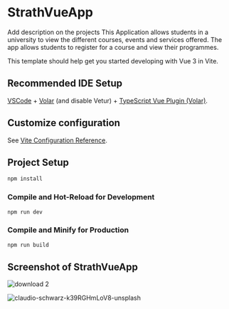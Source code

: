 # StrathVueApp

Add description on the projects
This Application allows students in a university to view the different courses, events and services offered. The app allows students to register for a course and view their programmes.

This template should help get you started developing with Vue 3 in Vite.

## Recommended IDE Setup

[VSCode](https://code.visualstudio.com/) + [Volar](https://marketplace.visualstudio.com/items?itemName=Vue.volar) (and disable Vetur) + [TypeScript Vue Plugin (Volar)](https://marketplace.visualstudio.com/items?itemName=Vue.vscode-typescript-vue-plugin).

## Customize configuration

See [Vite Configuration Reference](https://vitejs.dev/config/).

## Project Setup

```sh
npm install
```

### Compile and Hot-Reload for Development

```sh
npm run dev
```

### Compile and Minify for Production

```sh
npm run build
```
## Screenshot of StrathVueApp
![download 2](https://github.com/Papa-roy/strathvueapp/assets/159112736/5494ab77-0998-441c-8ed6-f24cdb81273f)

![claudio-schwarz-k39RGHmLoV8-unsplash](https://github.com/Papa-roy/strathvueapp/assets/159112736/6edf56a6-0236-4809-aff7-f8fa1f53df70)
